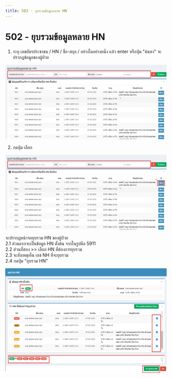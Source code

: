 ```yaml
---
title: 502 - ยุบรวมข้อมูลหลาย HN
---
```


# 502 - ยุบรวมข้อมูลหลาย HN

1. ระบุ เลขบัตรประชาชน / HN / ชื่อ-สกุล / อย่างใดอย่างหนึ่ง แล้ว enter หรือปุ่ม "ค้นหา"
จะปรากฎข้อมูลของผู้ป่วย

![Logo](./img/image502-1.png)

2. กดปุ่ม เลือก 

![Logo](./img/image502-2.png)

จะปรากฏหน้าจอยุบรวม HN ของผู้ป่วย  
  2.1 ส่วนแรกจะเป็นข้อมูล HN ตั้งต้น จากในรูปคือ 5911  
  2.2 ส่วนที่สอง >> เลือก HN ที่ต้องการยุบรวม  
  2.3 จะสังเหตุเห็น เลข NH ที่จะยุบรวม  
  2.4 กดปุ่ม "ยุบรวม HN"

![Logo](./img/image502-3.png)

